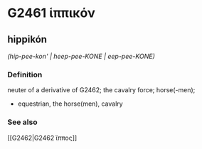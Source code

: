 # G2461 ἱππικόν

## hippikón

_(hip-pee-kon' | heep-pee-KONE | eep-pee-KONE)_

### Definition

neuter of a derivative of G2462; the cavalry force; horse(-men); 

- equestrian, the horse(men), cavalry

### See also

[[G2462|G2462 ἵππος]]
